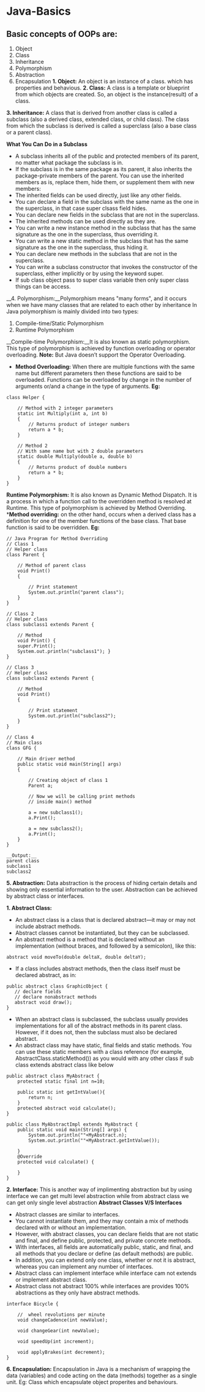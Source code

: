 # Java-Basics
## Basic concepts of OOPs are:
1. Object
2. Class
3. Inheritance
4. Polymorphism
5. Abstraction
6. Encapsulation
__1. Object:__ An object is an instance of a class. which has properties and behavious.
__2. Class:__ A class is a template or blueprint from which objects are created. So, an object is the instance(result) of a class.

__3. Inheritance:__ A class that is derived from another class is called a subclass (also a derived class, extended class, or child class). The class from which the subclass is derived is called a superclass (also a base class or a parent class).

__What You Can Do in a Subclass__
* A subclass inherits all of the public and protected members of its parent, no matter what package the subclass is in. 
* If the subclass is in the same package as its parent, it also inherits the package-private members of the parent. You can use the inherited members as is, replace them, hide them, or supplement them with new members:
* The inherited fields can be used directly, just like any other fields.
* You can declare a field in the subclass with the same name as the one in the superclass, in that case super clsass field hides.
* You can declare new fields in the subclass that are not in the superclass.
* The inherited methods can be used directly as they are.
* You can write a new instance method in the subclass that has the same signature as the one in the superclass, thus overriding it.
* You can write a new static method in the subclass that has the same signature as the one in the superclass, thus hiding it.
* You can declare new methods in the subclass that are not in the superclass.
* You can write a subclass constructor that invokes the constructor of the superclass, either implicitly or by using the keyword super.
* If sub class object pass to super class variable then only super class things can be access.

__4. Polymorphism:__Polymorphism means "many forms", and it occurs when we have many classes that are related to each other by inheritance
In Java polymorphism is mainly divided into two types: 
1. Compile-time/Static Polymorphism
2. Runtime Polymorphism

__Compile-time Polymorphism:__It is also known as static polymorphism. This type of polymorphism is achieved by function overloading or operator overloading. 
__Note:__ But Java doesn’t support the Operator Overloading.

* __Method Overloading:__ When there are multiple functions with the same name but different parameters then these functions are said to be overloaded. Functions can be overloaded by change in the number of arguments or/and a change in the type of arguments.
__Eg:__
```
class Helper {

    // Method with 2 integer parameters
    static int Multiply(int a, int b)
    { 
        // Returns product of integer numbers
        return a * b;
    }
 
    // Method 2
    // With same name but with 2 double parameters
    static double Multiply(double a, double b)
    { 
        // Returns product of double numbers
        return a * b;
    }
}
```
__Runtime Polymorphism:__
It is also known as Dynamic Method Dispatch. It is a process in which a function call to the overridden method is resolved at Runtime. This type of polymorphism is achieved by Method Overriding.
*__Method overriding:__ on the other hand, occurs when a derived class has a definition for one of the member functions of the base class. That base function is said to be overridden.
__Eg:__
```
// Java Program for Method Overriding
// Class 1
// Helper class
class Parent {

	// Method of parent class
	void Print()
	{

		// Print statement
		System.out.println("parent class");
	}
}
```
```
// Class 2
// Helper class
class subclass1 extends Parent {

	// Method
	void Print() {
    super.Print();
    System.out.println("subclass1"); }
}
```
```
// Class 3
// Helper class
class subclass2 extends Parent {

	// Method
	void Print()
	{

		// Print statement
		System.out.println("subclass2");
	}
}
```
```
// Class 4
// Main class
class GFG {

	// Main driver method
	public static void main(String[] args)
	{

		// Creating object of class 1
		Parent a;

		// Now we will be calling print methods
		// inside main() method

		a = new subclass1();
		a.Print();

		a = new subclass2();
		a.Print();
	}
}
```
```
__Output:__
parent class
subclass1
subclass2
```

__5. Abstraction:__ Data abstraction is the process of hiding certain details and showing only essential information to the user. Abstraction can be achieved by abstract class or interfaces.

__1. Abstract Class:__ 
* An abstract class is a class that is declared abstract—it may or may not include abstract methods. 
* Abstract classes cannot be instantiated, but they can be subclassed.
* An abstract method is a method that is declared without an implementation (without braces, and followed by a semicolon), like this:
```
abstract void moveTo(double deltaX, double deltaY);
```
* If a class includes abstract methods, then the class itself must be declared abstract, as in:
```
public abstract class GraphicObject {
   // declare fields
   // declare nonabstract methods
   abstract void draw();
}
```
* When an abstract class is subclassed, the subclass usually provides implementations for all of the abstract methods in its parent class. However, if it does not, then the subclass must also be declared abstract.
* An abstract class may have static, final fields and static methods. You can use these static members with a class reference (for example, AbstractClass.staticMethod()) as you would with any other class if sub class extends abstract class like below
```
public abstract class MyAbstract {
    protected static final int n=10;

    public static int getIntValue(){
        return n;
    }
    protected abstract void calculate();
}
```
```
public class MyAbstractImpl extends MyAbstract {
    public static void main(String[] args) {
        System.out.println(""+MyAbstract.n);
        System.out.println(""+MyAbstract.getIntValue());

    }
    @Override
    protected void calculate() {

    }
}
```
__2. Interface:__ 
This is another way of implimenting abstraction but by using interface we can get multi level abstraction while from abstract class we can get only single level abstraction
__Abstract Classes V/S Interfaces__
* Abstract classes are similar to interfaces. 
* You cannot instantiate them, and they may contain a mix of methods declared with or without an implementation. 
* However, with abstract classes, you can declare fields that are not static and final, and define public, protected, and private concrete methods. 
* With interfaces, all fields are automatically public, static, and final, and all methods that you declare or define (as default methods) are public.
* In addition, you can extend only one class, whether or not it is abstract, whereas you can implement any number of interfaces.
* Abstract class can implement interface while interface cam not extends or implement abstract class.
* Abstract class not abstract 100% while interfaces are provides 100% abstractions as they only have abstract methods.
```
interface Bicycle {

    //  wheel revolutions per minute
    void changeCadence(int newValue);

    void changeGear(int newValue);

    void speedUp(int increment);

    void applyBrakes(int decrement);
}
```
__6. Encapsulation:__ Encapsulation in Java is a mechanism of wrapping the data (variables) and code acting on the data (methods) together as a single unit. 
Eg: Class which encapsulate object properites and behaviours.

